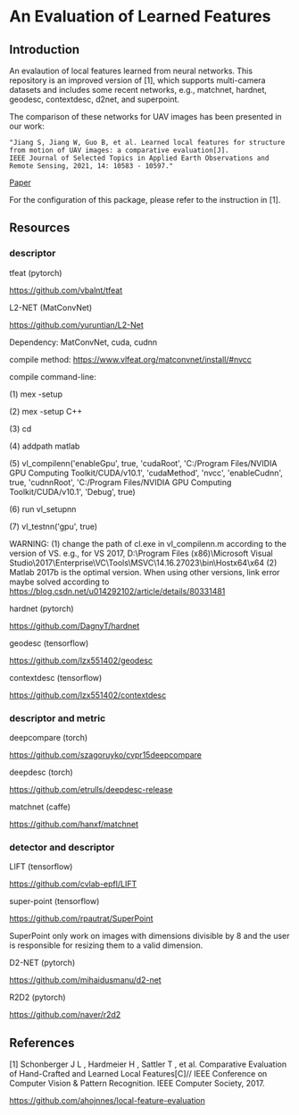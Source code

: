 # An Evaluation of Learned Features

## Introduction
An evalaution of local features learned from neural networks. This repository is an improved version of [1], which supports multi-camera datasets and includes some recent networks, e.g., matchnet, hardnet, geodesc, contextdesc, d2net, and superpoint.

The comparison of these networks for UAV images has been presented in our work:

	"Jiang S, Jiang W, Guo B, et al. Learned local features for structure from motion of UAV images: a comparative evaluation[J]. 
	IEEE Journal of Selected Topics in Applied Earth Observations and Remote Sensing, 2021, 14: 10583 - 10597."
  
[Paper](https://ieeexplore.ieee.org/document/9573512)

For the configuration of this package, please refer to the instruction in [1].

## Resources
### descriptor

tfeat (pytorch)

https://github.com/vbalnt/tfeat

L2-NET (MatConvNet)

https://github.com/yuruntian/L2-Net

Dependency: MatConvNet, cuda, cudnn

compile method: https://www.vlfeat.org/matconvnet/install/#nvcc

compile command-line:

(1) mex -setup

(2) mex -setup C++

(3) cd <MatConvNet>

(4) addpath matlab

(5) vl_compilenn('enableGpu', true, 'cudaRoot', 'C:/Program Files/NVIDIA GPU Computing Toolkit/CUDA/v10.1', 'cudaMethod', 'nvcc', 'enableCudnn', true, 'cudnnRoot', 'C:/Program Files/NVIDIA GPU Computing Toolkit/CUDA/v10.1', 'Debug', true)

(6) run vl_setupnn

(7) vl_testnn('gpu', true)

WARNING: (1) change the path of cl.exe in vl_compilenn.m according to the version of VS.
         e.g., for VS 2017, D:\Program Files (x86)\Microsoft Visual Studio\2017\Enterprise\VC\Tools\MSVC\14.16.27023\bin\Hostx64\x64
	 (2) Matlab 2017b is the optimal version. When using other versions, link error maybe solved according to https://blog.csdn.net/u014292102/article/details/80331481

hardnet (pytorch)

https://github.com/DagnyT/hardnet

geodesc (tensorflow)

https://github.com/lzx551402/geodesc

contextdesc (tensorflow)

https://github.com/lzx551402/contextdesc

### descriptor and metric

deepcompare (torch)

https://github.com/szagoruyko/cvpr15deepcompare

deepdesc (torch)

https://github.com/etrulls/deepdesc-release

matchnet (caffe)

https://github.com/hanxf/matchnet

### detector and descriptor

LIFT (tensorflow)

https://github.com/cvlab-epfl/LIFT

super-point (tensorflow)

https://github.com/rpautrat/SuperPoint

SuperPoint only work on images with dimensions divisible by 8 and 
the user is responsible for resizing them to a valid dimension.

D2-NET (pytorch)

https://github.com/mihaidusmanu/d2-net

R2D2 (pytorch)

https://github.com/naver/r2d2

## References

[1] Schonberger J L , Hardmeier H , Sattler T , et al. Comparative Evaluation of Hand-Crafted and Learned Local Features[C]// IEEE Conference on Computer Vision & Pattern Recognition. IEEE Computer Society, 2017.

https://github.com/ahojnnes/local-feature-evaluation
